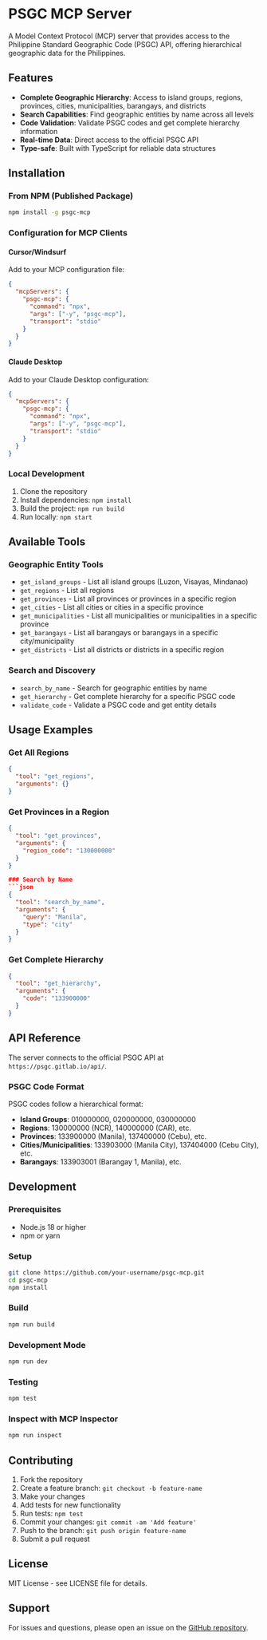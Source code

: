 # PSGC MCP Server

A Model Context Protocol (MCP) server that provides access to the Philippine Standard Geographic Code (PSGC) API, offering hierarchical geographic data for the Philippines.

## Features

- **Complete Geographic Hierarchy**: Access to island groups, regions, provinces, cities, municipalities, barangays, and districts
- **Search Capabilities**: Find geographic entities by name across all levels
- **Code Validation**: Validate PSGC codes and get complete hierarchy information
- **Real-time Data**: Direct access to the official PSGC API
- **Type-safe**: Built with TypeScript for reliable data structures

## Installation

### From NPM (Published Package)

```bash
npm install -g psgc-mcp
```

### Configuration for MCP Clients

#### Cursor/Windsurf

Add to your MCP configuration file:

```json
{
  "mcpServers": {
    "psgc-mcp": {
      "command": "npx",
      "args": ["-y", "psgc-mcp"],
      "transport": "stdio"
    }
  }
}
```

#### Claude Desktop

Add to your Claude Desktop configuration:

```json
{
  "mcpServers": {
    "psgc-mcp": {
      "command": "npx",
      "args": ["-y", "psgc-mcp"],
      "transport": "stdio"
    }
  }
}
```

### Local Development

1. Clone the repository
2. Install dependencies: `npm install`
3. Build the project: `npm run build`
4. Run locally: `npm start`

## Available Tools

### Geographic Entity Tools

- `get_island_groups` - List all island groups (Luzon, Visayas, Mindanao)
- `get_regions` - List all regions
- `get_provinces` - List all provinces or provinces in a specific region
- `get_cities` - List all cities or cities in a specific province
- `get_municipalities` - List all municipalities or municipalities in a specific province
- `get_barangays` - List all barangays or barangays in a specific city/municipality
- `get_districts` - List all districts or districts in a specific region

### Search and Discovery

- `search_by_name` - Search for geographic entities by name
- `get_hierarchy` - Get complete hierarchy for a specific PSGC code
- `validate_code` - Validate a PSGC code and get entity details

## Usage Examples

### Get All Regions

```json
{
  "tool": "get_regions",
  "arguments": {}
}
```

### Get Provinces in a Region

````json
{
  "tool": "get_provinces",
  "arguments": {
    "region_code": "130000000"
  }
}

### Search by Name
```json
{
  "tool": "search_by_name",
  "arguments": {
    "query": "Manila",
    "type": "city"
  }
}
````

### Get Complete Hierarchy

```json
{
  "tool": "get_hierarchy",
  "arguments": {
    "code": "133900000"
  }
}
```

## API Reference

The server connects to the official PSGC API at `https://psgc.gitlab.io/api/`.

### PSGC Code Format

PSGC codes follow a hierarchical format:

- **Island Groups**: 010000000, 020000000, 030000000
- **Regions**: 130000000 (NCR), 140000000 (CAR), etc.
- **Provinces**: 133900000 (Manila), 137400000 (Cebu), etc.
- **Cities/Municipalities**: 133903000 (Manila City), 137404000 (Cebu City), etc.
- **Barangays**: 133903001 (Barangay 1, Manila), etc.

## Development

### Prerequisites

- Node.js 18 or higher
- npm or yarn

### Setup

```bash
git clone https://github.com/your-username/psgc-mcp.git
cd psgc-mcp
npm install
```

### Build

```bash
npm run build
```

### Development Mode

```bash
npm run dev
```

### Testing

```bash
npm test
```

### Inspect with MCP Inspector

```bash
npm run inspect
```

## Contributing

1. Fork the repository
2. Create a feature branch: `git checkout -b feature-name`
3. Make your changes
4. Add tests for new functionality
5. Run tests: `npm test`
6. Commit your changes: `git commit -am 'Add feature'`
7. Push to the branch: `git push origin feature-name`
8. Submit a pull request

## License

MIT License - see LICENSE file for details.

## Support

For issues and questions, please open an issue on the [GitHub repository](https://github.com/your-username/psgc-mcp/issues).
